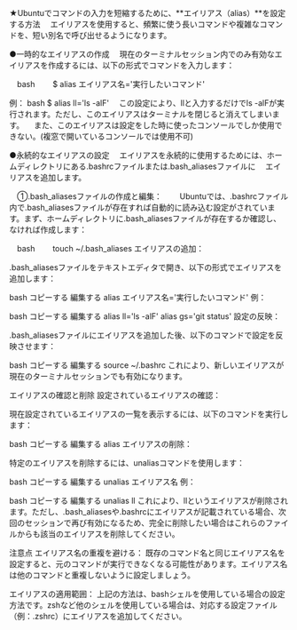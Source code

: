 ★Ubuntuでコマンドの入力を短縮するために、**エイリアス（alias）**を設定する方法
　エイリアスを使用すると、頻繁に使う長いコマンドや複雑なコマンドを、短い別名で呼び出せるようになります。

●一時的なエイリアスの作成
　現在のターミナルセッション内でのみ有効なエイリアスを作成するには、以下の形式でコマンドを入力します：

　bash
　　$ alias エイリアス名='実行したいコマンド'

 例：
  bash
    $ alias ll='ls -alF'
　この設定により、llと入力するだけでls -alFが実行されます。ただし、このエイリアスはターミナルを閉じると消えてしまいます。
　また、このエイリアスは設定をした時に使ったコンソールでしか使用できない。(複窓で開いているコンソールでは使用不可)

●永続的なエイリアスの設定
　エイリアスを永続的に使用するためには、ホームディレクトリにある.bashrcファイルまたは.bash_aliasesファイルに
　エイリアスを追加します。

　①.bash_aliasesファイルの作成と編集：
　　Ubuntuでは、.bashrcファイル内で.bash_aliasesファイルが存在すれば自動的に読み込む設定がされています。まず、ホームディレクトリに.bash_aliasesファイルが存在するか確認し、なければ作成します：

　bash
　　touch ~/.bash_aliases
エイリアスの追加：

.bash_aliasesファイルをテキストエディタで開き、以下の形式でエイリアスを追加します：

bash
コピーする
編集する
alias エイリアス名='実行したいコマンド'
例：

bash
コピーする
編集する
alias ll='ls -alF'
alias gs='git status'
設定の反映：

.bash_aliasesファイルにエイリアスを追加した後、以下のコマンドで設定を反映させます：

bash
コピーする
編集する
source ~/.bashrc
これにより、新しいエイリアスが現在のターミナルセッションでも有効になります。

エイリアスの確認と削除
設定されているエイリアスの確認：

現在設定されているエイリアスの一覧を表示するには、以下のコマンドを実行します：

bash
コピーする
編集する
alias
エイリアスの削除：

特定のエイリアスを削除するには、unaliasコマンドを使用します：

bash
コピーする
編集する
unalias エイリアス名
例：

bash
コピーする
編集する
unalias ll
これにより、llというエイリアスが削除されます。ただし、.bash_aliasesや.bashrcにエイリアスが記載されている場合、次回のセッションで再び有効になるため、完全に削除したい場合はこれらのファイルからも該当のエイリアスを削除してください。

注意点
エイリアス名の重複を避ける： 既存のコマンド名と同じエイリアス名を設定すると、元のコマンドが実行できなくなる可能性があります。エイリアス名は他のコマンドと重複しないように設定しましょう。

エイリアスの適用範囲： 上記の方法は、bashシェルを使用している場合の設定方法です。zshなど他のシェルを使用している場合は、対応する設定ファイル（例：.zshrc）にエイリアスを追加してください。
